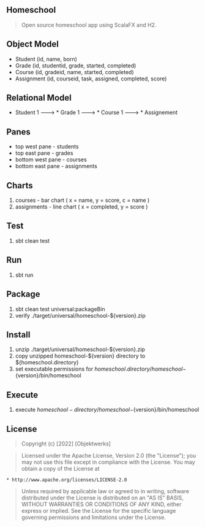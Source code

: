 Homeschool
----------
>Open source homeschool app using ScalaFX and H2.

Object Model
------------
* Student (id, name, born)
* Grade (id, studentid, grade, started, completed)
* Course (id, gradeid, name, started, completed)
* Assignment (id, courseid, task, assigned, completed, score)

Relational Model
----------------
* Student 1 ---> * Grade 1 ---> * Course 1 ---> * Assignement

Panes
-----
* top west pane - students
* top east pane - grades
* bottom west pane - courses
* bottom east pane - assignments

Charts
------
1. courses - bar chart ( x = name, y = score, c = name )
2. assignments - line chart ( x = completed, y = score )

Test
----
1. sbt clean test

Run
---
1. sbt run

Package
-------
1. sbt clean test universal:packageBin
2. verify ./target/universal/homeschool-${version}.zip

Install
-------
1. unzip ./target/universal/homeschool-${version}.zip
2. copy unzipped homeschool-${version} directory to ${homeschool.directory}
3. set executable permissions for ${homeschool.directory}/homeschool-${version}/bin/homeschool

Execute
-------
1. execute ${homeschool-directory}/homeschool-${version}/bin/homeschool

License
-------
> Copyright (c) [2022] [Objektwerks]

>Licensed under the Apache License, Version 2.0 (the "License");
you may not use this file except in compliance with the License.
You may obtain a copy of the License at

    * http://www.apache.org/licenses/LICENSE-2.0

>Unless required by applicable law or agreed to in writing, software
distributed under the License is distributed on an "AS IS" BASIS,
WITHOUT WARRANTIES OR CONDITIONS OF ANY KIND, either express or implied.
See the License for the specific language governing permissions and
limitations under the License.
